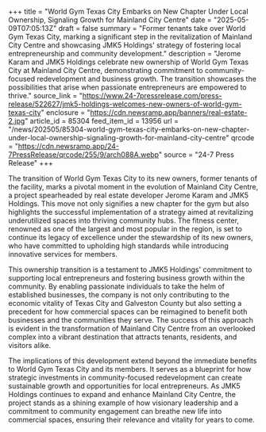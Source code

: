 +++
title = "World Gym Texas City Embarks on New Chapter Under Local Ownership, Signaling Growth for Mainland City Centre"
date = "2025-05-09T07:05:13Z"
draft = false
summary = "Former tenants take over World Gym Texas City, marking a significant step in the revitalization of Mainland City Centre and showcasing JMK5 Holdings' strategy of fostering local entrepreneurship and community development."
description = "Jerome Karam and JMK5 Holdings celebrate new ownership of World Gym Texas City at Mainland City Centre, demonstrating commitment to community-focused redevelopment and business growth. The transition showcases the possibilities that arise when passionate entrepreneurs are empowered to thrive."
source_link = "https://www.24-7pressrelease.com/press-release/522627/jmk5-holdings-welcomes-new-owners-of-world-gym-texas-city"
enclosure = "https://cdn.newsramp.app/banners/real-estate-2.jpg"
article_id = 85304
feed_item_id = 13956
url = "/news/202505/85304-world-gym-texas-city-embarks-on-new-chapter-under-local-ownership-signaling-growth-for-mainland-city-centre"
qrcode = "https://cdn.newsramp.app/24-7PressRelease/qrcode/255/9/arch088A.webp"
source = "24-7 Press Release"
+++

<p>The transition of World Gym Texas City to its new owners, former tenants of the facility, marks a pivotal moment in the evolution of Mainland City Centre, a project spearheaded by real estate developer Jerome Karam and JMK5 Holdings. This move not only signifies a new chapter for the gym but also highlights the successful implementation of a strategy aimed at revitalizing underutilized spaces into thriving community hubs. The fitness center, renowned as one of the largest and most popular in the region, is set to continue its legacy of excellence under the stewardship of its new owners, who have committed to upholding high standards while introducing innovative services for members.</p><p>This ownership transition is a testament to JMK5 Holdings' commitment to supporting local entrepreneurs and fostering business growth within the community. By enabling passionate individuals to take the helm of established businesses, the company is not only contributing to the economic vitality of Texas City and Galveston County but also setting a precedent for how commercial spaces can be reimagined to benefit both businesses and the communities they serve. The success of this approach is evident in the transformation of Mainland City Centre from an overlooked complex into a vibrant destination that attracts tenants, residents, and visitors alike.</p><p>The implications of this development extend beyond the immediate benefits to World Gym Texas City and its members. It serves as a blueprint for how strategic investments in community-focused redevelopment can create sustainable growth and opportunities for local entrepreneurs. As JMK5 Holdings continues to expand and enhance Mainland City Centre, the project stands as a shining example of how visionary leadership and a commitment to community engagement can breathe new life into commercial spaces, ensuring their relevance and vitality for years to come.</p>